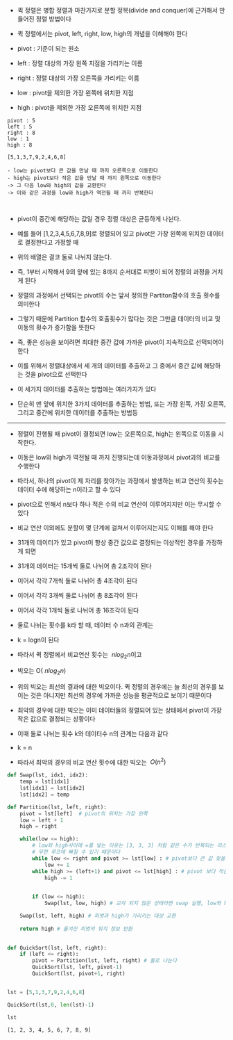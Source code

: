 - 퀵 정렬은 병합 정렬과 마찬가지로 분할 정복(divide and conquer)에 근거해서 만들어진 정렬 방법이다
- 퀵 정렬에서는 pivot, left, right, low, high의 개념을 이해해야 한다


- pivot : 기준이 되는 원소
- left : 정렬 대상의 가장 왼쪽 지점을 가리키는 이름
- right : 정렬 대상의 가장 오른쪽을 가리키는 이름
- low : pivot을 제외한 가장 왼쪽에 위치한 지점
- high : pivot을 제외한 가장 오른쪽에 위치한 지점


```
pivot : 5
left : 5
right : 8
low : 1
high : 8

[5,1,3,7,9,2,4,6,8]

- low는 pivot보다 큰 값을 만날 때 까지 오른쪽으로 이동한다
- high는 pivot보다 작은 값을 만날 때 까지 왼쪽으로 이동한다
-> 그 다음 low와 high의 값을 교환한다
-> 이와 같은 과정을 low와 high가 역전될 때 까지 반복한다



```

- pivot이 중간에 해당하는 값일 경우 정렬 대상은 균등하게 나뉜다. 
- 예를 들어 [1,2,3,4,5,6,7,8,9]로 정렬되어 있고 pivot은 가장 왼쪽에 위치한 데이터로 결정한다고 가정할 때 
- 위의 배열은 결코 둘로 나뉘지 않는다. 
- 즉, 1부터 시작해서 9의 앞에 있는 8까지 순서대로 피벗이 되어 정렬의 과정을 거치게 된다 


- 정렬의 과정에서 선택되는 pivot의 수는 앞서 정의한 Partiton함수의 호출 횟수를 의미한다 
- 그렇기 때문에 Partition 함수의 호출횟수가 많다는 것은 그만큼 데이터의 비교 및 이동의 횟수가 증가함을 뜻한다
- 즉, 좋은 성능을 보이려면 최대한 중간 값에 가까운 pivot이 지속적으로 선택되어야 한다 
- 이를 위해서 정렬대상에서 세 개의 데이터를 추출하고 그 중에서 중간 값에 해당하는 것을 pivot으로 선택한다 
- 이 세가지 데이터를 추출하는 방법에는 여러가지가 있다
- 단순히 맨 앞에 위치한 3가지 데이터를 추출하는 방법, 또는 가장 왼쪽, 가장 오른쪽, 그리고 중간에 위치한 데이터를 추출하는 방법등
<hr>

- 정렬이 진행될 때 pivot이 결정되면 low는 오른쪽으로, high는 왼쪽으로 이동을 시작한다.
- 이동은 low와 high가 역전될 때 까지 진행되는데 이동과정에서 pivot과의 비교를 수행한다
- 따라서, 하나의 pivot이 제 자리를 찾아가는 과정에서 발생하는 비교 연산의 횟수는 데이터 수에 해당하는 n이라고 할 수 있다
- pivot으로 인해서 n보다 하나 적은 수의 비교 연산이 이루어지지만 이는 무시할 수 있다 


- 비교 연산 이외에도 분할이 몇 단계에 걸쳐서 이루어지는지도 이해를 해야 한다 
- 31개의 데이터가 있고 pivot이 항상 중간 값으로 결정되는 이상적인 경우를 가정하게 되면
- 31개의 데이터는 15개씩 둘로 나뉘어 총 2조각이 된다 
- 이어서 각각 7개씩 둘로 나뉘어 총 4조각이 된다
- 이어서 각각 3개씩 둘로 나뉘어 총 8조각이 된다
- 이어서 각각 1개씩 둘로 나뉘어 총 16조각이 된다 


- 둘로 나뉘는 횟수를 k라 할 때, 데이터 수 n과의 관계는 
- k = logn이 된다 
- 따라서 퀵 정렬에서 비교연산 횟수는 $\ nlog_{2} n$이고 
- 빅오는 O($\ nlog_{2} n$)

- 위의 빅오는 최선의 결과에 대한 빅오이다. 퀵 정렬의 경우에는 늘 최선의 경우를 보이는 것은 아니지만 최선의 경우에 가까운 성능을 평균적으로 보이기 때문이다 
- 최악의 경우에 대한 빅오는 이미 데이터들의 정렬되어 있는 상태에서 pivot이 가장 작은 값으로 결정되는 상황이다
- 이때 둘로 나뉘는 횟수 k와 데이터수 n의 관계는 다음과 같다 
- k = n
- 따라서 최악의 경우의 비교 연산 횟수에 대한 빅오는 $\ O(n^2)$


```python
def Swap(lst, idx1, idx2):
    temp = lst[idx1]
    lst[idx1] = lst[idx2]
    lst[idx2] = temp
```


```python
def Partition(lst, left, right):
    pivot = lst[left]  # pivot의 위치는 가장 왼쪽
    low = left + 1
    high = right

    while(low <= high):
        # low와 high사이에 =를 넣는 이유는 [3, 3, 3] 처럼 같은 수가 반복되는 리스트가 있을 때
        # 무한 루프에 빠질 수 있기 때문이다 
        while low <= right and pivot >= lst[low] : # pivot보다 큰 값 찾을 때 까지 이동, low위치 값이 pivot과 같아도 이동한다 
            low += 1        
        while high >= (left+1) and pivot <= lst[high] : # pivot 보다 작은 값 찾을 때 까지 이동, pivot 위치 때문에 +1
            high -= 1
        

        if (low <= high):
            Swap(lst, low, high) # 교차 되지 않은 상태라면 swap 실행, low와 high 위치에 있는 값 교환

    Swap(lst, left, high) # 피벗과 high가 가리키는 대상 교환
    
    return high # 옮겨진 피벗의 위치 정보 반환 
            
```


```python
def QuickSort(lst, left, right):
    if (left <= right):
        pivot = Partition(lst, left, right) # 둘로 나눈다 
        QuickSort(lst, left, pivot-1)
        QuickSort(lst, pivot+1, right)
```


```python

lst = [5,1,3,7,9,2,4,6,8]
```


```python
QuickSort(lst,0, len(lst)-1)
```


```python
lst
```




    [1, 2, 3, 4, 5, 6, 7, 8, 9]


